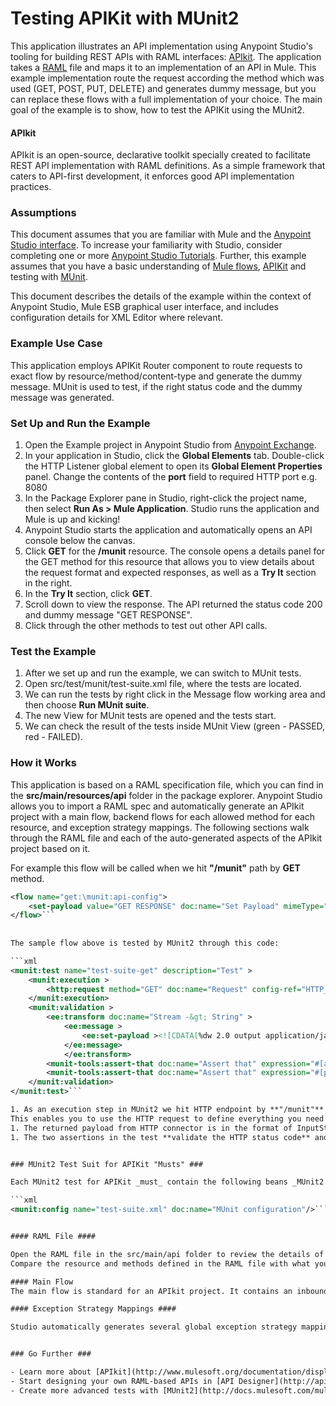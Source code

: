 # Testing APIKit with MUnit2 #

This application illustrates an API implementation using Anypoint Studio's tooling for building REST APIs with RAML interfaces: [APIkit](http://www.mulesoft.org/documentation/display/current/APIkit). The application takes a [RAML](http://raml.org/) file and maps it to an implementation of an API in Mule. This example implementation route the request according the method which was used (GET, POST, PUT, DELETE) and generates dummy message, but you can replace these flows with a full implementation of your choice.
The main goal of the example is to show, how to test the APIKit using the MUnit2.

#### APIkit ####

APIkit is an open-source, declarative toolkit specially created to facilitate REST API implementation with RAML definitions. As a simple framework that caters to API-first development, it enforces good API implementation practices. 

### Assumptions ###

This document assumes that you are familiar with Mule and the [Anypoint Studio interface](http://www.mulesoft.org/documentation/display/current/Anypoint+Studio+Essentials). To increase your familiarity with Studio, consider completing one or more [Anypoint Studio Tutorials](http://www.mulesoft.org/documentation/display/current/Basic+Studio+Tutorial). Further, this example assumes that you have a basic understanding of [Mule flows](http://www.mulesoft.org/documentation/display/current/Mule+Application+Architecture), [APIKit](http://docs.mulesoft.com/anypoint-platform-for-apis/apikit-tutorial) and testing with [MUnit](https://docs.mulesoft.com/mule-user-guide/v/3.7/munit). 

This document describes the details of the example within the context of Anypoint Studio, Mule ESB graphical user interface, and includes configuration details for XML Editor where relevant. 

### Example Use Case ###

This application employs APIKit Router component to route requests to exact flow by resource/method/content-type and generate the dummy message. MUnit is used to test, if the right status code and the dummy message was generated.

### Set Up and Run the Example ###

1. Open the Example project in Anypoint Studio from [Anypoint Exchange](http://www.mulesoft.org/documentation/display/current/Anypoint+Exchange).
2. In your application in Studio, click the **Global Elements** tab. Double-click the HTTP Listener global element to open its **Global Element Properties** panel. Change the contents of the **port** field to required HTTP port e.g. 8080
3. In the Package Explorer pane in Studio, right-click the project name, then select **Run As > Mule Application**. Studio runs the application and Mule is up and kicking!
2. Anypoint Studio starts the application and automatically opens an API console below the canvas.
3. Click **GET** for the **/munit** resource.
The console opens a details panel for the GET method for this resource that allows you to view details about the request format and expected responses, as well as a **Try It** section in the right.
4. In the **Try It** section, click **GET**.
5. Scroll down to view the response. The API returned the status code 200 and dummy message "GET RESPONSE". 
6. Click through the other methods to test out other API calls.

### Test the Example ###

1. After we set up and run the example, we can switch to MUnit tests.
2. Open src/test/munit/test-suite.xml file, where the tests are located.
3. We can run the tests by right click in the Message flow working area and then choose **Run MUnit suite**.
4. The new View for MUnit tests are opened and the tests start.
5. We can check the result of the tests inside MUnit View (green - PASSED, red - FAILED).

### How it Works ###

This application is based on a RAML specification file, which you can find in the **src/main/resources/api** folder in the package explorer. Anypoint Studio allows you to import a RAML spec and automatically generate an APIkit project with a main flow, backend flows for each allowed method for each resource, and exception strategy mappings. The following sections walk through the RAML file and each of the auto-generated aspects of the APIkit project based on it.

For example this flow will be called when we hit **"/munit"** path by **GET** method.

```xml
<flow name="get:\munit:api-config">
    <set-payload value="GET RESPONSE" doc:name="Set Payload" mimeType="text/plain"/>
</flow>```
 
   
The sample flow above is tested by MUnit2 through this code:

```xml
<munit:test name="test-suite-get" description="Test" >
	<munit:execution >
		<http:request method="GET" doc:name="Request" config-ref="HTTP_Request_configuration" path="/munit"/>
	</munit:execution>
	<munit:validation >
		<ee:transform doc:name="Stream -&gt; String" >
			<ee:message >
				<ee:set-payload ><![CDATA[%dw 2.0 output application/java --- payload]]></ee:set-payload>
			</ee:message>
        	</ee:transform>
		<munit-tools:assert-that doc:name="Assert that" expression="#[attributes.statusCode]" is="#[equalTo(200)]" message="The HTTP Status code is not correct!"/>
		<munit-tools:assert-that doc:name="Assert that" expression="#[payload]" is="#[equalTo('GET RESPONSE')]" message="The response payload is not correct!"/>
	</munit:validation>
</munit:test>```

1. As an execution step in MUnit2 we hit HTTP endpoint by **"/munit"** path and **GET** method through HTTP request (via HTTP connector).
This enables you to use the HTTP request to define everything you need in order to hit a resource of your API (HTTP verbs, headers, paths, MIME types, etc.).
1. The returned payload from HTTP connector is in the format of InputStream, so we have to transform it to String for further testing.
1. The two assertions in the test **validate the HTTP status code** and the other one **validate the returned payload**.


### MUnit2 Test Suit for APIKit "Musts" ###

Each MUnit2 test for APIKit _must_ contain the following beans _MUnit2 config_ as shown in the following snippet:

```xml
<munit:config name="test-suite.xml" doc:name="MUnit configuration"/>```


#### RAML File ####

Open the RAML file in the src/main/api folder to review the details of this API implementation.
Compare the resource and methods defined in the RAML file with what you see in the API console in Studio. The API console provides interactive documentation for your API. When you publish your finished API, you can share this console with users by sending them to your API's baseURI with /console appended to the end. For instance, the base URI in this RAML definition is currently [http://localhost:8080/api](http://localhost:8080/api,), so you can access the console for this API at http://localhost:8080/api/console. To deploy this API, you would replace the baseURI in the RAML file with the deployed baseURI, so the console would then be accessed at http://myapibaseURI.com/console.

#### Main Flow 
The main flow is standard for an APIkit project. It contains an inbound endpoint and an APIkit Router. The exception strategies are explained separately, below.

#### Exception Strategy Mappings ####

Studio automatically generates several global exception strategy mappings that the Main flow references to send error responses in HTTP-status-code-friendly format. Defined at a global level within the project's XML config, this standard set of exception strategy mappings ensure that anytime a backend flow throws an exception, the API responds to the caller with an HTTP-status code and corresponding plain-language message. 


### Go Further ###

- Learn more about [APIkit](http://www.mulesoft.org/documentation/display/current/APIkit) by following the [APIkit Tutorial](http://www.mulesoft.org/documentation/display/current/APIkit+Tutorial).
- Start designing your own RAML-based APIs in [API Designer](http://api-portal.anypoint.mulesoft.com/raml/api-designer).
- Create more advanced tests with [MUnit2](http://docs.mulesoft.com/mule-user-guide/v/4.0/munit).
